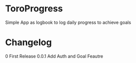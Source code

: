# ToroProgress
Simple App as logbook to log daily progress to achieve goals


# Changelog
0 First Release
0.0.1 Add Auth and Goal Feautre